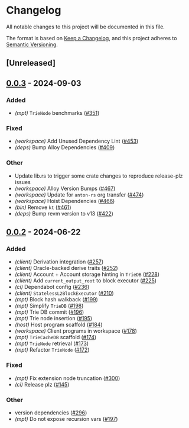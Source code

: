# Changelog
All notable changes to this project will be documented in this file.

The format is based on [Keep a Changelog](https://keepachangelog.com/en/1.0.0/),
and this project adheres to [Semantic Versioning](https://semver.org/spec/v2.0.0.html).

## [Unreleased]

## [0.0.3](https://github.com/ethereum-optimism/kona-repro-pat/compare/kona-mpt-v0.0.2...kona-mpt-v0.0.3) - 2024-09-03

### Added
- *(mpt)* `TrieNode` benchmarks ([#351](https://github.com/ethereum-optimism/kona-repro-pat/pull/351))

### Fixed
- *(workspace)* Add Unused Dependency Lint ([#453](https://github.com/ethereum-optimism/kona-repro-pat/pull/453))
- *(deps)* Bump Alloy Dependencies ([#409](https://github.com/ethereum-optimism/kona-repro-pat/pull/409))

### Other
- Update lib.rs to trigger some crate changes to reproduce release-plz issues
- *(workspace)* Alloy Version Bumps ([#467](https://github.com/ethereum-optimism/kona-repro-pat/pull/467))
- *(workspace)* Update for `anton-rs` org transfer ([#474](https://github.com/ethereum-optimism/kona-repro-pat/pull/474))
- *(workspace)* Hoist Dependencies ([#466](https://github.com/ethereum-optimism/kona-repro-pat/pull/466))
- *(bin)* Remove `kt` ([#461](https://github.com/ethereum-optimism/kona-repro-pat/pull/461))
- *(deps)* Bump revm version to v13 ([#422](https://github.com/ethereum-optimism/kona-repro-pat/pull/422))

## [0.0.2](https://github.com/anton-rs/kona/compare/kona-mpt-v0.0.1...kona-mpt-v0.0.2) - 2024-06-22

### Added
- *(client)* Derivation integration ([#257](https://github.com/anton-rs/kona/pull/257))
- *(client)* Oracle-backed derive traits ([#252](https://github.com/anton-rs/kona/pull/252))
- *(client)* Account + Account storage hinting in `TrieDB` ([#228](https://github.com/anton-rs/kona/pull/228))
- *(client)* Add `current_output_root` to block executor ([#225](https://github.com/anton-rs/kona/pull/225))
- *(ci)* Dependabot config ([#236](https://github.com/anton-rs/kona/pull/236))
- *(client)* `StatelessL2BlockExecutor` ([#210](https://github.com/anton-rs/kona/pull/210))
- *(mpt)* Block hash walkback ([#199](https://github.com/anton-rs/kona/pull/199))
- *(mpt)* Simplify `TrieDB` ([#198](https://github.com/anton-rs/kona/pull/198))
- *(mpt)* Trie DB commit ([#196](https://github.com/anton-rs/kona/pull/196))
- *(mpt)* Trie node insertion ([#195](https://github.com/anton-rs/kona/pull/195))
- *(host)* Host program scaffold ([#184](https://github.com/anton-rs/kona/pull/184))
- *(workspace)* Client programs in workspace ([#178](https://github.com/anton-rs/kona/pull/178))
- *(mpt)* `TrieCacheDB` scaffold ([#174](https://github.com/anton-rs/kona/pull/174))
- *(mpt)* `TrieNode` retrieval ([#173](https://github.com/anton-rs/kona/pull/173))
- *(mpt)* Refactor `TrieNode` ([#172](https://github.com/anton-rs/kona/pull/172))

### Fixed
- *(mpt)* Fix extension node truncation ([#300](https://github.com/anton-rs/kona/pull/300))
- *(ci)* Release plz ([#145](https://github.com/anton-rs/kona/pull/145))

### Other
- version dependencies ([#296](https://github.com/anton-rs/kona/pull/296))
- *(mpt)* Do not expose recursion vars ([#197](https://github.com/anton-rs/kona/pull/197))
